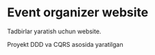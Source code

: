 # Event organizer website

Tadbirlar yaratish uchun website.

Proyekt DDD va CQRS asosida yaratilgan
